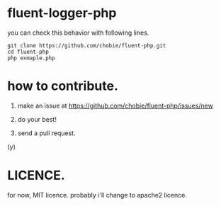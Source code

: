 # fluent-logger-php

you can check this behavior with following lines.

````
git clone https://github.com/chobie/fluent-php.git
cd fluent-php
php exmaple.php
````

# how to contribute.

1. make an issue at https://github.com/chobie/fluent-php/issues/new

2. do your best!

3. send a pull request.

(y)

# LICENCE.

for now, MIT licence. probably i'll change to apache2 licence.
